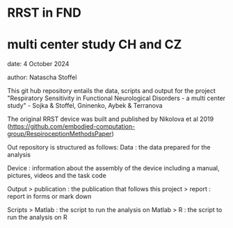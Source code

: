 # RRST in FND
# multi center study CH and CZ
 date: 	4 October 2024
 
 author: 	Natascha Stoffel
 
This git hub repository entails the data, scripts and output for the project "Respiratory Sensitivity in Functional Neurological Disorders - a multi center study" - Sojka & Stoffel, Gninenko, Aybek & Terranova


The original RRST device was built and published by Nikolova et al 2019
(https://github.com/embodied-computation-group/RespiroceptionMethodsPaper)


Out repository is structured as follows:
Data :		the data prepared for the analysis

Device :	information about the assembly of the device including a manual, pictures, videos and the task code

Output  >	publication : the publication that follows this project
        >	report : report in forms or mark down 
        
Scripts > 	Matlab : the script to run the analysis on Matlab
        >   R : the script to run the analysis on R




